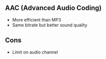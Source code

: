 ## AAC (Advanced Audio Coding)
* More efficient than MP3
* Same bitrate but better sound quality

## Cons
* Limit on audio channel
